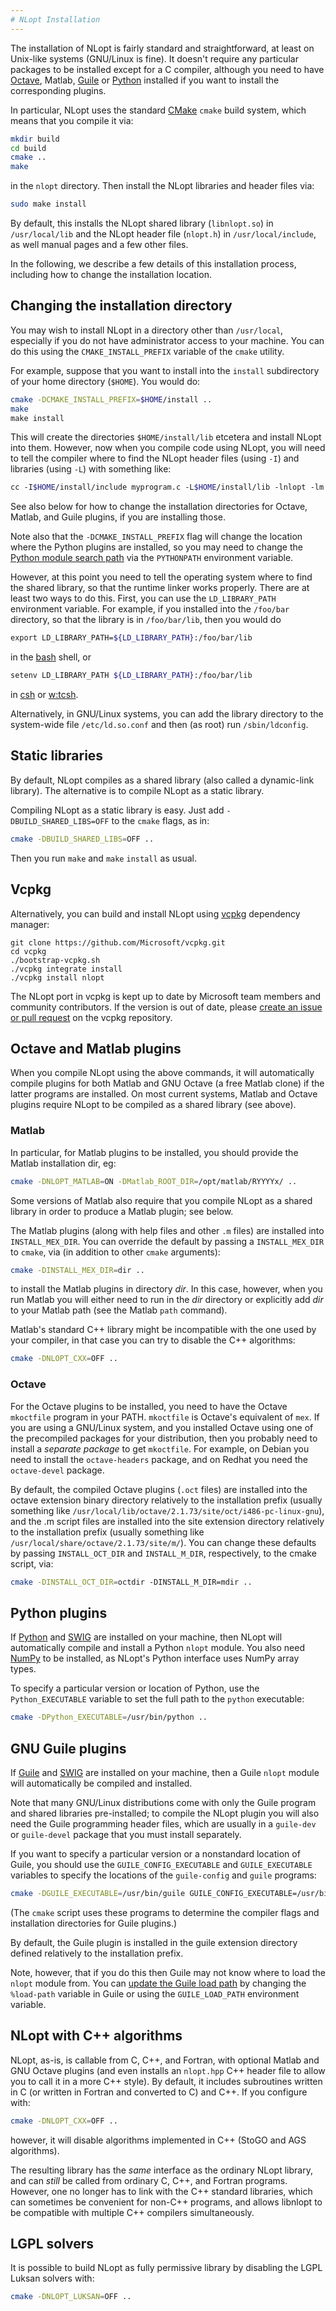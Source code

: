 ```yaml
---
# NLopt Installation
---
```


The installation of NLopt is fairly standard and straightforward, at least on Unix-like systems (GNU/Linux is fine). It doesn't require any particular packages to be installed except for a C compiler, although you need to have [Octave](https://en.wikipedia.org/wiki/GNU_Octave), Matlab, [Guile](https://www.gnu.org/software/guile/) or [Python](https://www.python.org/) installed if you want to install the corresponding plugins.

In particular, NLopt uses the standard [CMake](https://cmake.org/) `cmake` build system, which means that you compile it via:

```sh
mkdir build
cd build
cmake ..
make
```

in the `nlopt` directory. Then install the NLopt libraries and header files via:

```sh
sudo make install
```

By default, this installs the NLopt shared library (`libnlopt.so`) in `/usr/local/lib` and the NLopt header file (`nlopt.h`) in `/usr/local/include`, as well manual pages and a few other files.

In the following, we describe a few details of this installation process, including how to change the installation location.

Changing the installation directory
-----------------------------------

You may wish to install NLopt in a directory other than `/usr/local`, especially if you do not have administrator access to your machine. You can do this using the `CMAKE_INSTALL_PREFIX` variable of the `cmake` utility.

For example, suppose that you want to install into the `install` subdirectory of your home directory (`$HOME`). You would do:

```sh
cmake -DCMAKE_INSTALL_PREFIX=$HOME/install ..
make
make install
```

This will create the directories `$HOME/install/lib` etcetera and install NLopt into them. However, now when you compile code using NLopt, you will need to tell the compiler where to find the NLopt header files (using `-I`) and libraries (using `-L`) with something like:

```sh
cc -I$HOME/install/include myprogram.c -L$HOME/install/lib -lnlopt -lm -o myprogram
```

See also below for how to change the installation directories for Octave, Matlab, and Guile plugins, if you are installing those.

Note also that the `-DCMAKE_INSTALL_PREFIX` flag will change the location where the Python plugins are installed, so you may need to change the [Python module search path](http://docs.python.org/tutorial/modules.html#the-module-search-path) via the `PYTHONPATH` environment variable.

However, at this point you need to tell the operating system where to find the shared library, so that the runtime linker works properly. There are at least two ways to do this. First, you can use the `LD_LIBRARY_PATH` environment variable. For example, if you installed into the `/foo/bar` directory, so that the library is in `/foo/bar/lib`, then you would do

```sh
export LD_LIBRARY_PATH=${LD_LIBRARY_PATH}:/foo/bar/lib
```

in the [bash](https://en.wikipedia.org/wiki/Bash) shell, or

```sh
setenv LD_LIBRARY_PATH ${LD_LIBRARY_PATH}:/foo/bar/lib
```

in [csh](https://en.wikipedia.org/wiki/csh) or [w:tcsh](https://en.wikipedia.org/wiki/tcsh).

Alternatively, in GNU/Linux systems, you can add the library directory to the system-wide file `/etc/ld.so.conf` and then (as root) run `/sbin/ldconfig`.

Static libraries
----------------

By default, NLopt compiles as a shared library (also called a dynamic-link library). The alternative is to compile NLopt as a static library.

Compiling NLopt as a static library is easy. Just add `-DBUILD_SHARED_LIBS=OFF` to the `cmake` flags, as in:

```sh
cmake -DBUILD_SHARED_LIBS=OFF ..
```

Then you run `make` and `make` `install` as usual.


Vcpkg
-----

Alternatively, you can build and install NLopt using [vcpkg](https://github.com/Microsoft/vcpkg/) dependency manager:

    git clone https://github.com/Microsoft/vcpkg.git
    cd vcpkg
    ./bootstrap-vcpkg.sh
    ./vcpkg integrate install
    ./vcpkg install nlopt

The NLopt port in vcpkg is kept up to date by Microsoft team members and community contributors. If the version is out of date, please [create an issue or pull request](https://github.com/Microsoft/vcpkg) on the vcpkg repository.

Octave and Matlab plugins
-------------------------

When you compile NLopt using the above commands, it will automatically compile plugins for both Matlab and GNU Octave (a free Matlab clone) if the latter programs are installed. On most current systems, Matlab and Octave plugins require NLopt to be compiled as a shared library (see above).

### Matlab

In particular, for Matlab plugins to be installed, you should provide the Matlab installation dir, eg:

```sh
cmake -DNLOPT_MATLAB=ON -DMatlab_ROOT_DIR=/opt/matlab/RYYYYx/ ..
```

Some versions of Matlab also require that you compile NLopt as a shared library in order to produce a Matlab plugin; see below.

The Matlab plugins (along with help files and other `.m` files) are installed into `INSTALL_MEX_DIR`. You can override the default by passing a `INSTALL_MEX_DIR` to `cmake`, via (in addition to other `cmake` arguments):

```sh
cmake -DINSTALL_MEX_DIR=dir ..
```

to install the Matlab plugins in directory *dir*. In this case, however, when you run Matlab you will either need to run in the *dir* directory or explicitly add *dir* to your Matlab path (see the Matlab `path` command).

Matlab's standard C++ library might be incompatible with the one used by your compiler, in that case you can try to disable the C++ algorithms:

```sh
cmake -DNLOPT_CXX=OFF ..
```

### Octave

For the Octave plugins to be installed, you need to have the Octave `mkoctfile` program in your PATH. `mkoctfile` is Octave's equivalent of `mex`. If you are using a GNU/Linux system, and you installed Octave using one of the precompiled packages for your distribution, then you probably need to install a *separate package* to get `mkoctfile`. For example, on Debian you need to install the `octave-headers` package, and on Redhat you need the `octave-devel` package.

By default, the compiled Octave plugins (`.oct` files) are installed into the octave extension binary directory relatively to the installation prefix (usually something like `/usr/local/lib/octave/2.1.73/site/oct/i486-pc-linux-gnu`), and the .m script files are installed into the site extension directory relatively to the installation prefix (usually something like `/usr/local/share/octave/2.1.73/site/m/`). You can change these defaults by passing `INSTALL_OCT_DIR` and `INSTALL_M_DIR`, respectively, to the cmake script, via:

```sh
cmake -DINSTALL_OCT_DIR=octdir -DINSTALL_M_DIR=mdir ..
```

Python plugins
--------------

If [Python](https://en.wikipedia.org/wiki/Python_(programming_language)) and [SWIG](https://www.swig.org/) are installed on your machine, then NLopt will automatically compile and install a Python `nlopt` module. You also need [NumPy](https://en.wikipedia.org/wiki/NumPy) to be installed, as NLopt's Python interface uses NumPy array types.

To specify a particular version or location of Python, use the `Python_EXECUTABLE` variable to set the full path to the `python` executable:

```sh
cmake -DPython_EXECUTABLE=/usr/bin/python ..
```

GNU Guile plugins
-----------------

If [Guile](https://en.wikipedia.org/wiki/GNU_Guile) and [SWIG](https://www.swig.org/) are installed on your machine, then a Guile `nlopt` module will automatically be compiled and installed.

Note that many GNU/Linux distributions come with only the Guile program and shared libraries pre-installed; to compile the NLopt plugin you will also need the Guile programming header files, which are usually in a `guile-dev` or `guile-devel` package that you must install separately.

If you want to specify a particular version or a nonstandard location of Guile, you should use the `GUILE_CONFIG_EXECUTABLE` and `GUILE_EXECUTABLE` variables to specify the locations of the `guile-config` and `guile` programs:

```sh
cmake -DGUILE_EXECUTABLE=/usr/bin/guile GUILE_CONFIG_EXECUTABLE=/usr/bin/guile-config ..
```

(The `cmake` script uses these programs to determine the compiler flags and installation directories for Guile plugins.)

By default, the Guile plugin is installed in the guile extension directory defined relatively to the installation prefix.

Note, however, that if you do this then Guile may not know where to load the `nlopt` module from. You can [update the Guile load path](http://www.gnu.org/software/guile/manual/html_node/Build-Config.html) by changing the `%load-path` variable in Guile or using the `GUILE_LOAD_PATH` environment variable.

NLopt with C++ algorithms
-------------------------

NLopt, as-is, is callable from C, C++, and Fortran, with optional Matlab and GNU Octave plugins (and even installs an `nlopt.hpp` C++ header file to allow you to call it in a more C++ style). By default, it includes subroutines written in C (or written in Fortran and converted to C) and C++. If you configure with:

```sh
cmake -DNLOPT_CXX=OFF ..
```

however, it will disable algorithms implemented in C++ (StoGO and AGS algorithms).

The resulting library has the *same* interface as the ordinary NLopt library, and can *still* be called from ordinary C, C++, and Fortran programs. However, one no longer has to link with the C++ standard libraries, which can sometimes be convenient for non-C++ programs, and allows libnlopt to be compatible with multiple C++ compilers simultaneously.

LGPL solvers
------------

It is possible to build NLopt as fully permissive library by disabling the LGPL Luksan solvers with:

```sh
cmake -DNLOPT_LUKSAN=OFF ..
```
